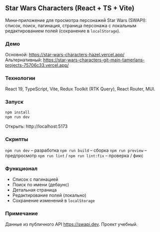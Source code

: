 ## Star Wars Characters (React + TS + Vite)

Мини‑приложение для просмотра персонажей Star Wars (SWAPI): список, поиск, пагинация, страница персонажа с локальным редактированием полей (сохранение в `localStorage`).

### Демо

Основной: https://star-wars-characters-hazel.vercel.app/
Альтернативный: https://star-wars-characters-git-main-tamerlans-projects-75706c33.vercel.app/

### Технологии

React 19, TypeScript, Vite, Redux Toolkit (RTK Query), React Router, MUI.

### Запуск

```bash
npm install
npm run dev
```

Открыть: http://localhost:5173

### Скрипты

`npm run dev` – разработка
`npm run build` – сборка
`npm run preview` – предпросмотр
`npm run lint` / `npm run lint:fix` – проверка / фикс

### Функционал

- Список с пагинацией
- Поиск по имени (дебаунс)
- Детальная страница
- Редактирование полей (локально)
- Сохранение изменений в `localStorage`

### Примечание

Данные из публичного API https://swapi.dev. Проект учебный.
